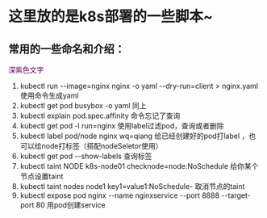# 这里放的是k8s部署的一些脚本~
## 常用的一些命名和介绍：
<font color="#660066">深紫色文字</font><br /> 
1. kubectl run  --image=nginx nginx -o yaml --dry-run=client > nginx.yaml  使用命令生成yaml
2. kubectl get pod busybox -o yaml 同上
3. kubectl explain pod.spec.affinity   命令忘记了查询
4. kubectl get pod -l run=nginx     使用label过滤pod，查询或者删除
5. kubectl label pod/node nginx wq=qiang    给已经创建好的pod打label ，也可以给node打标签（搭配nodeSeletor使用）
6. kubectl get pod --show-labels   查询标签
7. kubectl taint NODE k8s-node01 checknode=node:NoSchedule  给你某个节点设置taint   
8. kubectl taint nodes node1 key1=value1:NoSchedule-        取消节点的taint
9. kubectl expose pod nginx --name nginxservice --port 8888 --target-port 80   用pod创建service
